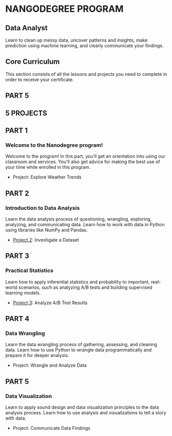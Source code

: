 # NANGODEGREE PROGRAM
## Data Analyst
Learn to clean up messy data, uncover patterns and insights, make prediction using machine learning, and clearly communicate your findings.

## Core Curriculum
This section consists of all the lessons and projects you need to complete in order to receive your certificate.

## PART 5
## 5 PROJECTS

## PART 1
### Welcome to the Nanodegree program!
Welcome to the program! In this part, you’ll get an orientation into using our classroom and services. You’ll also get advice for making the best use of your time while enrolled in this program.

 * Project: Explore Weather Trends

## PART 2
### Introduction to Data Analysis
Learn the data analysis process of questioning, wrangling, exploring, analyzing, and communicating data. Learn how to work with data in Python using libraries like NumPy and Pandas.

 * [Project 2](https://github.com/codenigma1/Data-Analyst-Nanodegree/blob/master/2-Investigate-a-Dataset/investigate-a-dataset-template.ipynb): Investigate a Dataset

## PART 3
### Practical Statistics
Learn how to apply inferential statistics and probability to important, real-world scenarios, such as analyzing A/B tests and building supervised learning models.

 * [Project 3](https://github.com/codenigma1/Data-Analyst-Nanodegree/blob/master/3-Analyze_AB_Test_Results/Analyze_ab_test_results_notebook.ipynb): Analyze A/B Test Results

## PART 4
### Data Wrangling
Learn the data wrangling process of gathering, assessing, and cleaning data. Learn how to use Python to wrangle data programmatically and prepare it for deeper analysis.

 * Project: Wrangle and Analyze Data

## PART 5
### Data Visualization
Learn to apply sound design and data visualization principles to the data analysis process. Learn how to use analysis and visualizations to tell a story with data.

 * Project: Communicate Data Findings
